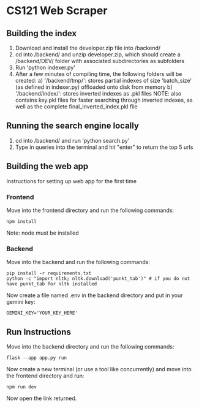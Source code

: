 # CS121 Web Scraper

## Building the index

1) Download and install the developer.zip file into /backend/
2) cd into /backend/ and unzip developer.zip, which should create a /backend/DEV/ folder with associated subdirectories as subfolders
3) Run 'python indexer.py'
4) After a few minutes of compiling time, the following folders will be created:
    a) '/backend/tmp/': stores partial indexes of size 'batch_size' (as defined in indexer.py) offloaded onto disk from memory
    b) '/backend/index/': stores inverted indexes as .pkl files
        NOTE: also contains key.pkl files for faster searching through inverted indexes, as well as the complete final_inverted_index.pkl file


## Running the search engine locally

1) cd into /backend/ and run 'python search.py'
2) Type in queries into the terminal and hit "enter" to return the top 5 urls


## Building the web app

Instructions for setting up web app for the first time

### Frontend
Move into the frontend directory and run the following commands:
```
npm install
```
Note: node must be installed

### Backend

Move into the backend and run the following commands:
```
pip install -r requirements.txt
python -c "import nltk; nltk.download('punkt_tab')" # if you do not have punkt_tab for nltk installed
```

Now create a file named .env in the backend directory and put in your gemini key:
```
GEMINI_KEY='YOUR_KEY_HERE'
```

## Run Instructions

Move into the backend directory and run the following commands:
```
flask --app app.py run
```

Now create a new terminal (or use a tool like concurrently) and move into the frontend directory and run:
```
npm run dev
```

Now open the link returned.
